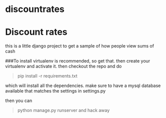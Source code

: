 discountrates
=============

# Discount rates
this is a little django project to get a sample of how people view sums of cash

###To install
virtualenv is recommended, so get that. then create your virtualenv and activate it. then checkout the repo and do
> pip install -r requirements.txt

which will install all the dependencies. make sure to have a mysql database available that matches the settings in settings.py


then you can
> python manage.py runserver
and hack away
